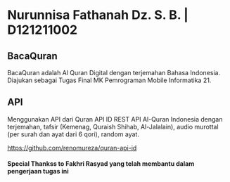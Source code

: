 # Nurunnisa Fathanah Dz. S. B. | D121211002

## BacaQuran 
BacaQuran adalah Al Quran Digital dengan terjemahan Bahasa Indonesia.
Diajukan sebagai Tugas Final MK Pemrograman Mobile Informatika 21.

## API
Menggunakan API dari Quran API ID
REST API Al-Quran Indonesia dengan terjemahan, tafsir (Kemenag, Quraish Shihab, Al-Jalalain), audio murottal (per surah dan ayat dari 6 qori), random ayat.

https://github.com/renomureza/quran-api-id


#### Special Thankss to Fakhri Rasyad yang telah membantu dalam pengerjaan tugas ini
